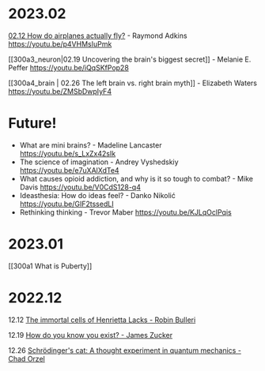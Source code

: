 # 2023.02 

[02.12 How do airplanes actually fly?](300a2_airplane.md) - Raymond Adkins https://youtu.be/p4VHMsIuPmk

[[300a3_neuron|02.19  Uncovering the brain's biggest secret]] - Melanie E. Peffer   https://youtu.be/iQqSKfPop28


[[300a4_brain | 02.26 The left brain vs. right brain myth]] - Elizabeth Waters https://youtu.be/ZMSbDwpIyF4


# Future! 

- What are mini brains? - Madeline Lancaster  https://youtu.be/s_LxZx42sIk
- The science of imagination - Andrey Vyshedskiy  https://youtu.be/e7uXAlXdTe4
- What causes opioid addiction, and why is it so tough to combat? - Mike Davis https://youtu.be/V0CdS128-q4
- Ideasthesia: How do ideas feel? - Danko Nikolić   https://youtu.be/GIF2tssedLI
- Rethinking thinking - Trevor Maber https://youtu.be/KJLqOclPqis



# 2023.01

[[300a1 What is Puberty]]


# 2022.12

12.12 [The immortal cells of Henrietta Lacks - Robin Bulleri](https://youtu.be/22lGbAVWhro)

12.19 [How do you know you exist? - James Zucker](https://youtu.be/LmxlcJFTaYU)

12.26  [Schrödinger's cat: A thought experiment in quantum mechanics - Chad Orzel](https://youtu.be/UjaAxUO6-Uw)


